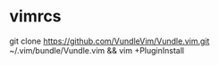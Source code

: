 # vimrcs
git clone https://github.com/VundleVim/Vundle.vim.git ~/.vim/bundle/Vundle.vim
&& vim +PluginInstall
